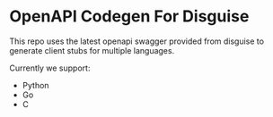 # OpenAPI Codegen For Disguise

This repo uses the latest openapi swagger provided from disguise to generate client stubs for multiple languages.

Currently we support:

- Python
- Go
- C